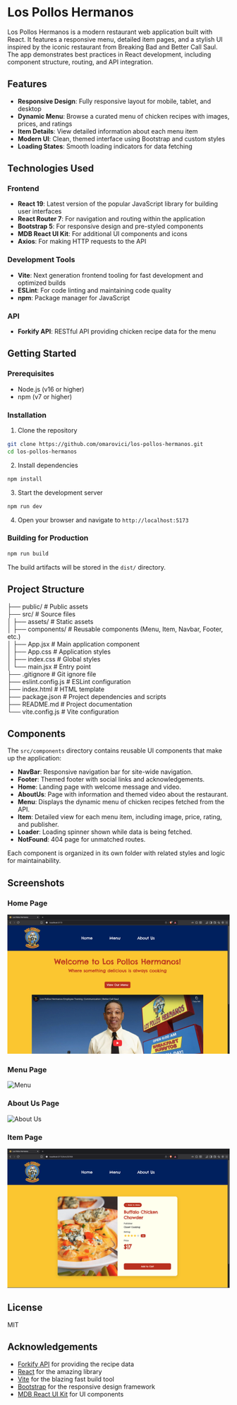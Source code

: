 # Los Pollos Hermanos

Los Pollos Hermanos is a modern restaurant web application built with React. It features a responsive menu, detailed item pages, and a stylish UI inspired by the iconic restaurant from Breaking Bad and Better Call Saul. The app demonstrates best practices in React development, including component structure, routing, and API integration.

## Features
- **Responsive Design**: Fully responsive layout for mobile, tablet, and desktop
- **Dynamic Menu**: Browse a curated menu of chicken recipes with images, prices, and ratings
- **Item Details**: View detailed information about each menu item
- **Modern UI**: Clean, themed interface using Bootstrap and custom styles
- **Loading States**: Smooth loading indicators for data fetching

## Technologies Used

### Frontend
- **React 19**: Latest version of the popular JavaScript library for building user interfaces
- **React Router 7**: For navigation and routing within the application
- **Bootstrap 5**: For responsive design and pre-styled components
- **MDB React UI Kit**: For additional UI components and icons
- **Axios**: For making HTTP requests to the API

### Development Tools
- **Vite**: Next generation frontend tooling for fast development and optimized builds
- **ESLint**: For code linting and maintaining code quality
- **npm**: Package manager for JavaScript

### API
- **Forkify API**: RESTful API providing chicken recipe data for the menu

## Getting Started

### Prerequisites
- Node.js (v16 or higher)
- npm (v7 or higher)

### Installation

1. Clone the repository
```bash
git clone https://github.com/omarovici/los-pollos-hermanos.git
cd los-pollos-hermanos
```

2. Install dependencies
```bash
npm install
```

3. Start the development server
```bash
npm run dev
```

4. Open your browser and navigate to `http://localhost:5173`

### Building for Production

```bash
npm run build
```

The build artifacts will be stored in the `dist/` directory.

## Project Structure
├── public/              # Public assets  
├── src/                 # Source files  
│   ├── assets/          # Static assets  
│   ├── components/      # Reusable components (Menu, Item, Navbar, Footer, etc.)  
│   ├── App.jsx          # Main application component  
│   ├── App.css          # Application styles  
│   ├── index.css        # Global styles  
│   └── main.jsx         # Entry point  
├── .gitignore           # Git ignore file  
├── eslint.config.js     # ESLint configuration  
├── index.html           # HTML template  
├── package.json         # Project dependencies and scripts  
├── README.md            # Project documentation  
└── vite.config.js       # Vite configuration

## Components

The `src/components` directory contains reusable UI components that make up the application:

- **NavBar**: Responsive navigation bar for site-wide navigation.
- **Footer**: Themed footer with social links and acknowledgements.
- **Home**: Landing page with welcome message and video.
- **AboutUs**: Page with information and themed video about the restaurant.
- **Menu**: Displays the dynamic menu of chicken recipes fetched from the API.
- **Item**: Detailed view for each menu item, including image, price, rating, and publisher.
- **Loader**: Loading spinner shown while data is being fetched.
- **NotFound**: 404 page for unmatched routes.

Each component is organized in its own folder with related styles and logic for maintainability.
## Screenshots

### Home Page
![Home](./src/assets/screenshots/home.png)

### Menu Page
![Menu](./src/assets/screenshots/menu.png)

### About Us Page
![About Us](./src/assets/screenshots/aboutus.png)

### Item Page
![Item](./src/assets/screenshots/item.png)

<!-- Place your screenshots in ./assets/screenshots/ and update paths if needed -->

## License
MIT

## Acknowledgements
- [Forkify API](https://forkify-api.herokuapp.com/) for providing the recipe data
- [React](https://reactjs.org/) for the amazing library
- [Vite](https://vitejs.dev/) for the blazing fast build tool
- [Bootstrap](https://getbootstrap.com/) for the responsive design framework
- [MDB React UI Kit](https://mdbootstrap.com/docs/react/) for UI components
